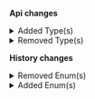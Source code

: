**Api changes**

<details>
<summary>Added Type(s)</summary>

- added type `AssociateRoleNameSetMessage`
- added type `AssociateRoleNameSetMessagePayload`
</details>

<details>
<summary>Removed Type(s)</summary>

- :warning: removed type `AssociateRoleNameChangedMessage`
- :warning: removed type `AssociateRoleNameChangedMessagePayload`
</details>

**History changes**

<details>
<summary>Removed Enum(s)</summary>

- :warning: removed enum `setAsssetKey` from type `UpdateType`
</details>

<details>
<summary>Added Enum(s)</summary>

- added enum `setAssetKey` to type `UpdateType`
</details>
